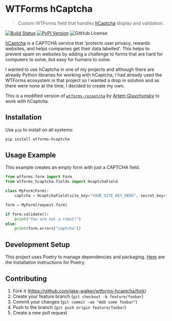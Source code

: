 # WTForms hCaptcha

> Custom WTForms field that handles [hCaptcha](https://www.hcaptcha.com/) display and validation.

<a href="https://github.com/jake-walker/wtforms-hcaptcha/actions"><img alt="Build Status" src="https://img.shields.io/github/workflow/status/jake-walker/wtforms-hcaptcha/Main/master?style=flat-square"></a>
<a href="https://pypi.org/project/wtforms-hcaptcha/"><img alt="PyPI Version" src="https://img.shields.io/pypi/v/wtforms-hcaptcha?style=flat-square"></a>
<img alt="GitHub License" src="https://img.shields.io/github/license/jake-walker/wtforms-hcaptcha?style=flat-square">

[hCaptcha](https://www.hcaptcha.com/) is a CAPTCHA service that 'protects user privacy, rewards websites, and helps companies get their data labelled'. This helps to prevent spam on websites by adding a challenge to forms that are hard for computers to solve, but easy for humans to solve.

I wanted to use hCaptcha in one of my projects and although there are already Python libraries for working with hCaptcha, I had already used the WTForms ecosystem in that project so I wanted a drop in solution and as there were none at the time, I decided to create my own.

This is a modified version of [`wtforms-recaptcha`](https://pypi.org/project/wtforms-recaptcha/) by [Artem Gluvchynsky](excieve@gmail.com) to work with hCaptcha.

## Installation

Use `pip` to install on all systems:

```bash
pip install wtforms-hcaptcha
```

## Usage Example

This example creates an empty form with just a CAPTCHA field.

```python
from wtforms.form import Form
from wtforms_hcaptcha.fields import HcaptchaField

class MyForm(Form):
    captcha = HcaptchaField(site_key="YOUR_SITE_KEY_HERE", secret_key="YOUR_SECRET_KEY_HERE")

form = MyForm(request.form)

if form.validate():
    print("You are not a robot!")
else:
    print(form.errors["captcha"])
```

## Development Setup

This project uses Poetry to manage dependencies and packaging. [Here](https://python-poetry.org/docs/#installation) are the installation instructions for Poetry.

## Contributing

1. Fork it (https://github.com/jake-walker/wtforms-hcaptcha/fork)
2. Create your feature branch (`git checkout -b feature/foobar`)
3. Commit your changes (`git commit -am "Add some foobar"`)
4. Push to the branch (`git push origin feature/foobar`)
5. Create a new pull request
